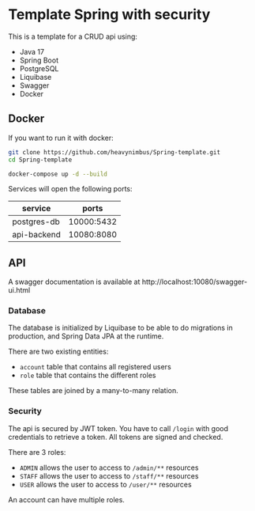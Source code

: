 # Template Spring with security

This is a template for a CRUD api using:

* Java 17
* Spring Boot
* PostgreSQL
* Liquibase
* Swagger
* Docker

## Docker

If you want to run it with docker:

```bash
git clone https://github.com/heavynimbus/Spring-template.git
cd Spring-template

docker-compose up -d --build
```

Services will open the following ports:

| service     | ports      |
|-------------|------------|
| postgres-db | 10000:5432 |
| api-backend | 10080:8080 |

## API

A swagger documentation is available at http://localhost:10080/swagger-ui.html

### Database

The database is initialized by Liquibase to be able to do migrations in production, and Spring Data JPA at the runtime.

There are two existing entities:

* `account` table that contains all registered users
* `role` table that contains the different roles

These tables are joined by a many-to-many relation.

### Security

The api is secured by JWT token. You have to call `/login` with good credentials to retrieve a token. All tokens are
signed and checked.

There are 3 roles:

* `ADMIN` allows the user to access to `/admin/**` resources
* `STAFF` allows the user to access to `/staff/**` resources
* `USER` allows the user to access to `/user/**` resources

An account can have multiple roles.